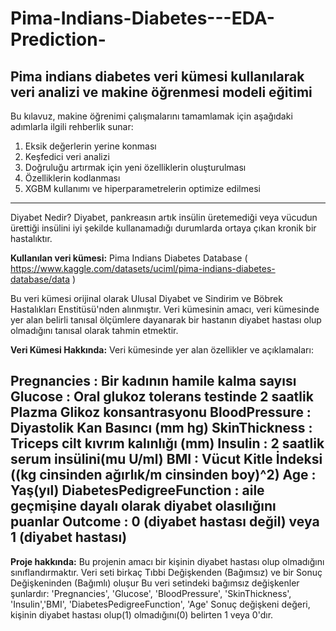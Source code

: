 # Pima-Indians-Diabetes---EDA-Prediction-
**Pima indians diabetes veri kümesi kullanılarak veri analizi ve makine öğrenmesi modeli eğitimi**
---
Bu kılavuz, makine öğrenimi çalışmalarını tamamlamak için aşağıdaki adımlarla ilgili rehberlik sunar:

1. Eksik değerlerin yerine konması
2. Keşfedici veri analizi
3. Doğruluğu artırmak için yeni özelliklerin oluşturulması
4. Özelliklerin kodlanması
5. XGBM kullanımı ve hiperparametrelerin optimize edilmesi
---
Diyabet Nedir? Diyabet, pankreasın artık insülin üretemediği veya vücudun ürettiği insülini iyi şekilde kullanamadığı durumlarda ortaya çıkan kronik bir hastalıktır.

**Kullanılan veri kümesi:** Pima Indians Diabetes Database ( https://www.kaggle.com/datasets/uciml/pima-indians-diabetes-database/data )

Bu veri kümesi orijinal olarak Ulusal Diyabet ve Sindirim ve Böbrek Hastalıkları Enstitüsü'nden alınmıştır. Veri kümesinin amacı, veri kümesinde yer alan belirli tanısal ölçümlere dayanarak bir hastanın diyabet hastası olup olmadığını tanısal olarak tahmin etmektir.

**Veri Kümesi Hakkında:** Veri kümesinde yer alan özellikler ve açıklamaları:

Pregnancies : Bir kadının hamile kalma sayısı
Glucose : Oral glukoz tolerans testinde 2 saatlik Plazma Glikoz konsantrasyonu
BloodPressure : Diyastolik Kan Basıncı (mm hg)
SkinThickness : Triceps cilt kıvrım kalınlığı (mm)
Insulin : 2 saatlik serum insülini(mu U/ml)
BMI : Vücut Kitle İndeksi ((kg cinsinden ağırlık/m cinsinden boy)^2)
Age : Yaş(yıl)
DiabetesPedigreeFunction : aile geçmişine dayalı olarak diyabet olasılığını puanlar
Outcome : 0 (diyabet hastası değil) veya 1 (diyabet hastası)
---
**Proje hakkında:** Bu projenin amacı bir kişinin diyabet hastası olup olmadığını sınıflandırmaktır. Veri seti birkaç Tıbbi Değişkenden (Bağımsız) ve bir Sonuç Değişkeninden (Bağımlı) oluşur Bu veri setindeki bağımsız değişkenler şunlardır: 'Pregnancies', 'Glucose', 'BloodPressure', 'SkinThickness', 'Insulin','BMI', 'DiabetesPedigreeFunction', 'Age' Sonuç değişkeni değeri, kişinin diyabet hastası olup(1) olmadığını(0) belirten 1 veya 0'dır.


